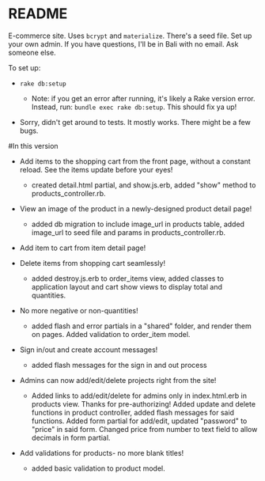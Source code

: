 # README

E-commerce site. Uses `bcrypt` and `materialize`. There's a seed file. Set up your own admin. If you have questions, I'll be in Bali with no email. Ask someone else.

To set up:

* `rake db:setup`
  * Note: if you get an error after running, it's likely a Rake version error. Instead, run: `bundle exec rake db:setup`. This should fix ya up!

* Sorry, didn't get around to tests. It mostly works. There might be a few bugs.

#In this version

* Add items to the shopping cart from the front page, without a constant reload. See the items update before your eyes!
  * created detail.html partial, and show.js.erb, added "show" method to products_controller.rb.

* View an image of the product in a newly-designed product detail page!
  * added db migration to include image_url in products table, added image_url to seed file and params in products_controller.rb.

* Add item to cart from item detail page!

* Delete items from shopping cart seamlessly!
  * added destroy.js.erb to order_items view, added classes to application layout and cart show views to display total and quantities.

* No more negative or non-quantities!
  * added flash and error partials in a "shared" folder, and render them on pages. Added validation to order_item model.

* Sign in/out and create account messages!
  * added flash messages for the sign in and out process

* Admins can now add/edit/delete projects right from the site!
  * Added links to add/edit/delete for admins only in index.html.erb in products view. Thanks for pre-authorizing! Added update and delete functions in product controller, added flash messages for said functions. Added form partial for add/edit, updated "password" to "price" in said form. Changed price from number to text field to allow decimals in form partial.

* Add validations for products- no more blank titles!
  * added basic validation to product model.
